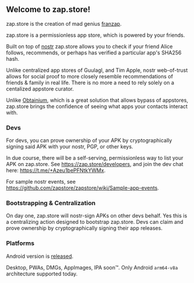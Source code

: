 ## Welcome to zap.store!

zap.store is the creation of mad genius [franzap](https://njump.me/npub1wf4pufsucer5va8g9p0rj5dnhvfeh6d8w0g6eayaep5dhps6rsgs43dgh9).

zap.store is a permissionless app store, which is powered by your friends.

Built on top of [nostr](https://github.com/nostr-protocol/nostr) zap.store allows you to check if your friend Alice follows, recommends, or perhaps has verified a particular app's SHA256 hash. 

Unlike centralized app stores of Guulagl, and Tim Apple, nostr web-of-trust allows for social proof to more closely resemble recommendations of friends & family in real life. There is no more a need to rely solely on a centalized appstore curator. 

Unlike [Obtainium](https://github.com/ImranR98/Obtainium), which is a great solution that allows bypass of appstores, zap.store brings the confidence of seeing what apps your contacts interact with. 

### Devs

For devs, you can prove ownership of your APK by cryptographically signing said APK with your nostr, PGP, or other keys. 

In due course, there will be a self-serving, permissionless way to list your APK on zap.store. See https://zap.store/developers, and join the dev chat here: https://t.me/+Azeu1bePFNtkYWMx.

For sample nostr events, see https://github.com/zapstore/zapstore/wiki/Sample-app-events.

### Bootstrapping & Centralization

On day one, zap.store will nostr-sign APKs on other devs behalf. Yes this is a centralizing action designed to bootstrap zap.store. Devs can claim and prove ownership by cryptographically signing their app releases.

### Platforms

Android version is [released](https://github.com/zapstore/zapstore/releases).

Desktop, PWAs, DMGs, AppImages, IPA  soon™️. Only Android `arm64-v8a` architecture supported today.
